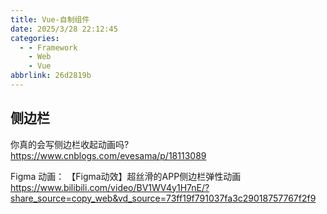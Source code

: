 ```yaml
---
title: Vue-自制组件
date: 2025/3/28 22:12:45
categories:
  - - Framework
    - Web
    - Vue
abbrlink: 26d2819b
---
```



## 侧边栏

你真的会写侧边栏收起动画吗? https://www.cnblogs.com/evesama/p/18113089

Figma 动画： 【Figma动效】超丝滑的APP侧边栏弹性动画 https://www.bilibili.com/video/BV1WV4y1H7nE/?share_source=copy_web&vd_source=73ff19f791037fa3c29018757767f2f9